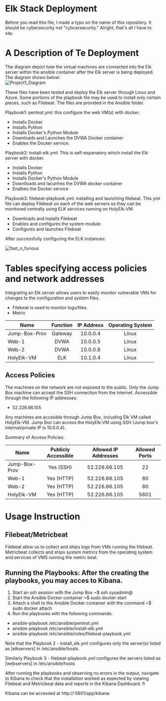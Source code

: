 # Elk Stack Deployment
Before you read this file, I made a typo on the name of this repository. It should be cybersecurity not "cybcersecurity." Alright, that's all I have to say. 

# A Description of Te Deployment

The diagram depict how the virtual machines are connected into the Elk server within the ansible container after the Elk server is being deployed. The diagram shown below:  
![Project1_Diagram](https://user-images.githubusercontent.com/77870466/122309043-92bdbd00-cedb-11eb-96ee-e81d9eee9202.jpg)

These files have been tested and deploy the Elk server through Linux and Azure. Some portions of the playbook file may be used to install only certain pieces, such as Filebeat. The files are provided in the Ansible folder. 

Playbook1: pentest.yml: this configure the web VM(s) with docker. 
* Installs Docker 
* Installs Python 
* Installs Docker's Python Module 
* Downloads and Launches the DVWA Docker container 
* Enables the Docker service. 

Playbook2: install-elk.yml: This is self-expanatory which install the Elk server with docker. 
* Installs Docker 
* Installs Python 
* Installs Docker's Python Module 
* Downlloads and lacunhes the DVWA docker container 
* Enalbes the Docker service 

Playbook3: filebeat-playbook.yml: installing and launching filebeat. This yml file can deploy Filebeat on each of the web servers so they can be monitored centrally using ELK services running on HolyElk-VM. 
* Downloads and installs Filebeat 
* Enables and configures the system module 
* Configures and launches Filebeat 

After successfully configuring the ELK instances: 

![fast_n_furious](https://user-images.githubusercontent.com/77870466/122321810-7a0cd180-cef2-11eb-862a-293700d74d83.jpg)


# Tables specifying access policies and network addresses

Integrating an Elk server allows users to easily monitor vulnerable VMs for changes to the configuration and system files. 
* Filebeat is used to monitor logs/files. 
* Metric 


| Name    | Function   | IP Address | Operating System 
| ------------- |:-------------:| :-------:| :-------: | 
| Jump-Box-Prov| Gateway | 10.0.0.4| Linux 
| Web-1      | DVWA      | 10.0.0.5| Linux 
| Web-2 | DVWA      | 10.0.0.6 |Linux
| HolyElk-VM |ELK| 10.1.0.4| Linux

## Access Policies 

The machines on the network are not exposed to the public. Only the Jump Box machine can accept the SSH connection from the Internet. Accessible through the following IP addresses: 
* 52.226.66.105

Any machines are accesible through Jump Box, including Elk VM called HolyElk-VM. Jump Boc can access the HolyElk-VM using SSH (Jump box's internal/private IP is 10.0.0.4). 

Summary of Access Policies: 

| Name    | Publicly Accessible | Allowed IP Addresses | Allowed Ports
| ------------- |:-------------:| :-------:| :-------: | 
| Jump-Box-Prov| Yes (SSH)| 52.226.66.105| 22 
| Web-1      | Yes (HTTP) | 52.226.66.105| 80 
| Web-2 | Yes (HTTP)| 52.226.66.105| 80
| HolyElk-VM | Yes (HTTP)| 52.226.66.105 |5601


# Usage Instruction 

## Filebeat/Metricbeat 
Filebeat allow us to collect and ships logs from VMs running the filebeat. Metricbeat collects and ships system metrics from the operating system and services of VMS running the metric beat. 

## Running the Playbooks: After the creating the playbooks, you may acces to Kibana. 
1. Start an ssh session with the Jump Box ~$ ssh sysadmin@<Jump Box Public IP>
2. Start the Ansible Docker container ~$ sudo docker start <Ansible Container>
3. Attach a shell to the Ansible Docker container with the command ~$ sudo docker attach <Ansible Container Name>
4. Run the playbooks with the following commands:
* ansible-playbook /etc/ansible/pentest.yml
* ansible-playbook /etc/ansible/install-elk.yml
* ansible-playbook /etc/ansible/roles/filebeat-playbook.yml
 
Note that the Playbook 2 - install_elk.yml configures only the server(s) listed as [elkservers] in /etc/ansible/hosts.

Similarly Playbook 3 - filebeat-playbook.yml configures the servers listed as [webservers] in /etc/ansible/hosts

After running the playbooks and observing no errors in the output, navigate to Kibana to check that the installation worked as expected by viewing Filebeat and Metricbeat data and reports in the Kibana Dashboard. fi

Kibana can be accessed at http://<elk-server-ip>:5601/app/kibana

